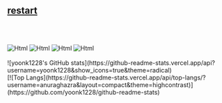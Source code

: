 <a href="https://cooltext.com"><h2> restart </h2></a>
<br />
<br />


<img alt="Html" src ="https://img.shields.io/badge/TypeScript-3178C6.svg?&style=for-the-badge&logo=TypeScript&logoColor=black"/>
<img alt="Html" src ="https://img.shields.io/badge/JavaScriipt-F7DF1E.svg?&style=for-the-badge&logo=JavaScript&logoColor=black"/>
<img alt="Html" src ="https://img.shields.io/badge/React-61DAFB.svg?&style=for-the-badge&logo=React&logoColor=black"/>
<img alt="Html" src ="https://img.shields.io/badge/NextJs-FFFFFF.svg?&style=for-the-badge&logo=Nextdotjs&logoColor=black"/>
<br />
<br />
![yoonk1228's GitHub stats](https://github-readme-stats.vercel.app/api?username=yoonk1228&show_icons=true&theme=radical)
<br />
[![Top Langs](https://github-readme-stats.vercel.app/api/top-langs/?username=anuraghazra&layout=compact&theme=highcontrast)](https://github.com/yoonk1228/github-readme-stats)
